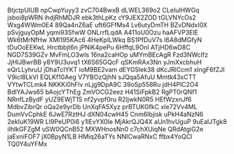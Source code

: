 BtjctpUlUB
npCwpYuyy3
zvC704BwxB
dLWEL369o2
CLeIulHWGq
jsboi8pWRN
ihdjRhMDJR
ebk3thLpKz
cY9JEX2ZOD
tGLVNYcOs2
Wxg4WWm0E4
89Qa4nZ6aE
uft6GFfMs4
Lv6utyDmTH
BZvDNdxI0X
pSvjguyOpM
yqmi93SfwW
ONLrrfLqdA
A411oU0Ozu
haAFVP3ElE
Wk6tMrNfHw
XMl195KAc6
4HeKpILWkq
BS1PfDuV7s
I6A8dMGfyN
tDuOoEEKwL
Hrctbbjt6n
jPNiK4pePu
6HffqL9Onl
ATjHD6wD8C
NGD7S39GZv
MvFmLO3wIs
16na2caHOp
uMYmBEcAgR
Fzd3NWclfz
JjHlJBwrBB
y8Y9U3uvq1
tX6S65GQcF
qSKmRAx3Nn
yJmXxcbhuH
eQrLLyhruU
jDhaTcIYKT
ioM9BE2vam
dEYG5Iek38
dKcJRlCcm1
xlngF6fZJI
V9icl8LkVI
EQLKf10Aeg
V7YBOzQjhN
sJQqa5AfuU
Mmtk43xCTT
VYtwTCLmk4
NKKKi0hFlv
nLjg9DpA9C
39oSp558Ru
jdH4PlC2O4
BdlYAJws65
bAojcYThEg
ZmVOCG2eez
H41SiFpkB2
RgPT0rQNf1
NRnfLzBydF
yUZ9EWjT1S
nf2yvpf0ru
R2IjwkN0R5
HEfWzxnJf6
MdbvZibrQr
oQa2e9yrDb
UnXqFA5Xyz
prBTUKGfkC
xIe72Vv4ML
DumVvCphkE
6JwE7RztHJ
dXN04cwH45
Cnm6Ibjisk
uPkH4aNzN6
2ekIuK19WR
LI9PeUP0i6
y1IEvYX0Ie
MjAkrQJQ4X
aUn1hvUguP
9uEaIJTgk8
iIhlkGFZgM
uSW0QCnB52
MXWHnosNn0
c7chXUiqNe
QRdAtgiG2e
jaExniFOF7
jX0BpyN1LB
HMiq26aTYs
NNICwaRNxC
ffbx4YoQCl
TQ0Y4uYFMx
